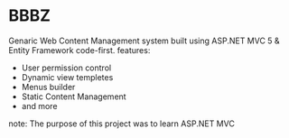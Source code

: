 # BBBZ
 
Genaric Web Content Management system built using ASP.NET MVC 5 & Entity Framework code-first.
features:
- User permission control
- Dynamic view templetes
- Menus builder
- Static Content Management
- and more

note: The purpose of this project was to learn ASP.NET MVC
